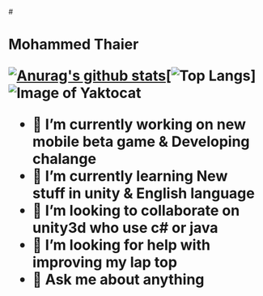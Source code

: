 #<h1> Mohammed Thaier

[![Anurag's github stats](https://github-readme-stats.vercel.app/api?username=itsMohammedThaier&show_icons=true&theme=graywhite&hide_border=true&include_all_commits=true&)](https://github.com/anuraghazra/github-readme-stats)[![Top Langs](https://github-readme-stats.vercel.app/api/top-langs/?username=itsMohammedThaier&langs_count=5&theme=graywhite&hide_border=true&custom_title=Skills)]
![Image of Yaktocat](https://media.tenor.com/images/4e6c9bf3db8982364aa08450fcd53ede/tenor.gif)


- 🔭 I’m currently working on new mobile beta game & Developing chalange
- 🌱 I’m currently learning New stuff in unity & English language
- 👯 I’m looking to collaborate on unity3d who use c# or java
- 🤔 I’m looking for help with improving my lap top
- 💬 Ask me about anything
